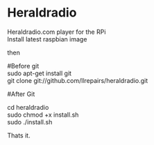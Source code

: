 # Heraldradio
Heraldradio.com player for the RPi<br>
Install latest raspbian image<br>
<p>
then
<p>
#Before git
<br>
sudo apt-get install git <br>
git clone git://github.com/llrepairs/heraldradio.git <br>
<p>

#After Git<br>

cd heraldradio <br>
sudo chmod +x install.sh <br>
sudo ./install.sh <p>

Thats it.
